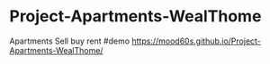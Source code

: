 # Project-Apartments-WealThome
Apartments Sell buy rent
#demo https://mood60s.github.io/Project-Apartments-WealThome/
